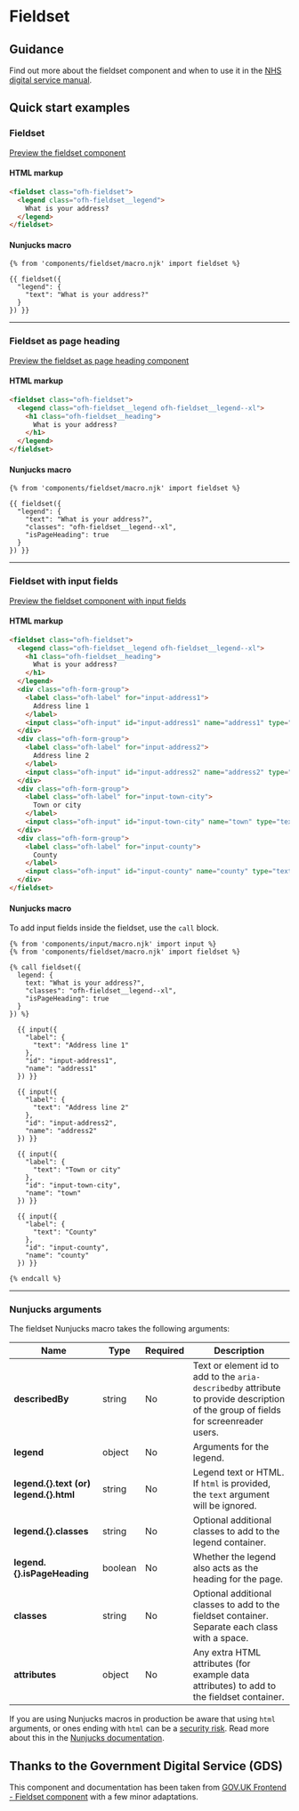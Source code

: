 # Fieldset

## Guidance

Find out more about the fieldset component and when to use it in the [NHS digital service manual](https://service-manual.nhs.uk/design-system/components/fieldset).

## Quick start examples

### Fieldset

[Preview the fieldset component](https://ourfuturehealth.github.io/design-system-toolkit/components/fieldset/index.html)

#### HTML markup

```html
<fieldset class="ofh-fieldset">
  <legend class="ofh-fieldset__legend">
    What is your address?
  </legend>
</fieldset>
```

#### Nunjucks macro

```
{% from 'components/fieldset/macro.njk' import fieldset %}

{{ fieldset({
  "legend": {
    "text": "What is your address?"
  }
}) }}
```

---

### Fieldset as page heading

[Preview the fieldset as page heading component](https://ourfuturehealth.github.io/design-system-toolkit/components/fieldset/page-heading.html)

#### HTML markup

```html
<fieldset class="ofh-fieldset">
  <legend class="ofh-fieldset__legend ofh-fieldset__legend--xl">
    <h1 class="ofh-fieldset__heading">
      What is your address?
    </h1>
  </legend>
</fieldset>
```

#### Nunjucks macro

```
{% from 'components/fieldset/macro.njk' import fieldset %}

{{ fieldset({
  "legend": {
    "text": "What is your address?",
    "classes": "ofh-fieldset__legend--xl",
    "isPageHeading": true
  }
}) }}
```

---

### Fieldset with input fields

[Preview the fieldset component with input fields](https://ourfuturehealth.github.io/design-system-toolkit/components/fieldset/with-inputs.html)


#### HTML markup

```html
<fieldset class="ofh-fieldset">
  <legend class="ofh-fieldset__legend ofh-fieldset__legend--xl">
    <h1 class="ofh-fieldset__heading">
      What is your address?
    </h1>
  </legend>
  <div class="ofh-form-group">
    <label class="ofh-label" for="input-address1">
      Address line 1
    </label>
    <input class="ofh-input" id="input-address1" name="address1" type="text">
  </div>
  <div class="ofh-form-group">
    <label class="ofh-label" for="input-address2">
      Address line 2
    </label>
    <input class="ofh-input" id="input-address2" name="address2" type="text">
  </div>
  <div class="ofh-form-group">
    <label class="ofh-label" for="input-town-city">
      Town or city
    </label>
    <input class="ofh-input" id="input-town-city" name="town" type="text">
  </div>
  <div class="ofh-form-group">
    <label class="ofh-label" for="input-county">
      County
    </label>
    <input class="ofh-input" id="input-county" name="county" type="text">
  </div>
</fieldset>

```

#### Nunjucks macro

To add input fields inside the fieldset, use the `call` block.

```
{% from 'components/input/macro.njk' import input %}
{% from 'components/fieldset/macro.njk' import fieldset %}

{% call fieldset({
  legend: {
    text: "What is your address?",
    "classes": "ofh-fieldset__legend--xl",
    "isPageHeading": true
  }
}) %}

  {{ input({
    "label": {
      "text": "Address line 1"
    },
    "id": "input-address1",
    "name": "address1"
  }) }}

  {{ input({
    "label": {
      "text": "Address line 2"
    },
    "id": "input-address2",
    "name": "address2"
  }) }}

  {{ input({
    "label": {
      "text": "Town or city"
    },
    "id": "input-town-city",
    "name": "town"
  }) }}

  {{ input({
    "label": {
      "text": "County"
    },
    "id": "input-county",
    "name": "county"
  }) }}

{% endcall %}
```

---

### Nunjucks arguments

The fieldset Nunjucks macro takes the following arguments:

| Name                    | Type     | Required  | Description             |
| ------------------------|----------|-----------|-------------------------|
| **describedBy**         | string   | No        | Text or element id to add to the `aria-describedby` attribute to provide description of the group of fields for screenreader users. |
| **legend**              | object   | No        | Arguments for the legend. |
| **legend.{}.text (or) legend.{}.html**  | string   | No        | Legend text or HTML. If `html` is provided, the `text` argument will be ignored. |
| **legend.{}.classes**   | string   | No        | Optional additional classes to add to the legend container. |
| **legend.{}.isPageHeading**  | boolean   | No  | Whether the legend also acts as the heading for the page. |
| **classes**             | string   | No        | Optional additional classes to add to the fieldset container. Separate each class with a space. |
| **attributes**          | object   | No        | Any extra HTML attributes (for example data attributes) to add to the fieldset container. |

If you are using Nunjucks macros in production be aware that using `html` arguments, or ones ending with `html` can be a [security risk](https://developer.mozilla.org/en-US/docs/Glossary/Cross-site_scripting). Read more about this in the [Nunjucks documentation](https://mozilla.github.io/nunjucks/api.html#user-defined-templates-warning).

## Thanks to the Government Digital Service (GDS)

This component and documentation has been taken from [GOV.UK Frontend - Fieldset component](https://github.com/alphagov/govuk-frontend/tree/master/package/components/fieldset) with a few minor adaptations.
